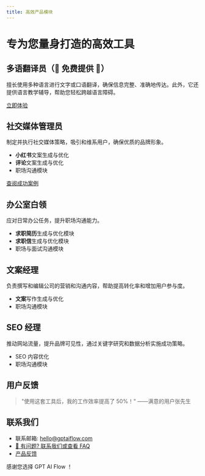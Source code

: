 ```yaml
---
title: 高效产品模块
---
```


# 专为您量身打造的高效工具

## 多语翻译员（🎉 免费提供 🎉）

擅长使用多种语言进行文字或口语翻译，确保信息完整、准确地传达。此外，它还提供语言教学辅导，帮助您轻松跨越语言障碍。

[立即体验](./3-registration-process.md#下载-gpt-ai-flow-软件安装)

## 社交媒体管理员

制定并执行社交媒体策略，吸引和维系用户，确保优质的品牌形象。

- **小红书**文案生成与优化
- **评论**文案生成与优化
- 职场沟通模块

[查阅成功案例](#)

## 办公室白领

应对日常办公任务，提升职场沟通能力。

- **求职简历**生成与优化模块
- **求职信**生成与优化模块
- 职场与面试沟通模块

<!-- [开始使用](#) -->

## 文案经理

负责撰写和编辑公司的营销和沟通内容，帮助提高转化率和增加用户参与度。

- **文案**写作生成与优化
- 职场沟通模块

<!-- [查看详细教程](#) -->

## SEO 经理

推动网站流量，提升品牌可见性，通过关键字研究和数据分析实施成功策略。

- SEO 内容优化
- 职场沟通模块

<!-- [了解更多](#) -->

## 用户反馈

> "使用这套工具后，我的工作效率提高了 50%！" ——满意的用户张先生

## 联系我们

- 联系邮箱: hello@gptaiflow.com
- [💬 有问题? 联系我们或查看 FAQ](./5-faq.md)
- [产品反馈](https://wj.qq.com/s2/12214642/c9c6)

感谢您选择 GPT AI Flow ！
